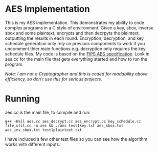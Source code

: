 AES Implementation
==================

This is my AES implementation. This demonstrates my ability to code complex programs in a C style of environment. Given a key, sbox, inverse sbox and some plaintext, encrypts and then decrpyts the plaintext, outputting the results in each round. Encryption, decryption, and key schedule generation only rely on previous components to  work if you uncomment thier main functions e.g. decryption only requires the key schedule files. My code is based on the [FIPS AES specification](http://csrc.nist.gov/publications/fips/fips197/fips-197.pdf). Look in aes.cc for the main file that gets everything started and how to run the program.

*Note: I am not a Cryptographer and this is coded for readability above efficiency, so don't use this for serious projects.*

Running
=======
aes.cc is the main file, to compile and run:

    g++ -Wall aes.cc aes_decrypt.cc aes_encrypt.cc key_schedule.cc file_util.cc -o aes && ./aes test1key.txt aes_sbox.txt aes_inv_sbox.txt test1plaintext.txt

I have included a few other test files so you can see how the algorithm works with different inputs.
